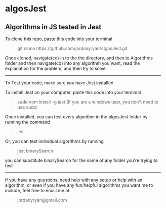 # algosJest
## Algorithms in JS tested in Jest

To clone this repo, paste this code into your terminal 
> git clone https://<i></i>github.com/jordanyryan/algosJest.git

Once cloned, navigate(cd) in to the the directory, and then to Algorithms folder and then navigate(cd) into any algorithm you want, read the explanation for the problem, and then try to solve

---

To Test your code, make sure you have Jest installed  

To install Jest on your computer, paste this code into your terminal 
> sudo npm install -g jest
(If you are a windows user, you don't need to use sudo)

Once installed, you can test every algorithm in the algosJest folder by running the command 
> jest  

Or, you can test individual algorithms by running  

> jest binarySearch  

you can substitute binarySearch for the name of any folder you're trying to test

---

If you have any questions, need help with any setup or help with an algorithm, or even if you have any fun/helpful algorithms you want me to include, 
feel free to email me at:  
> jordanyryan@<i></i>gmail.com




